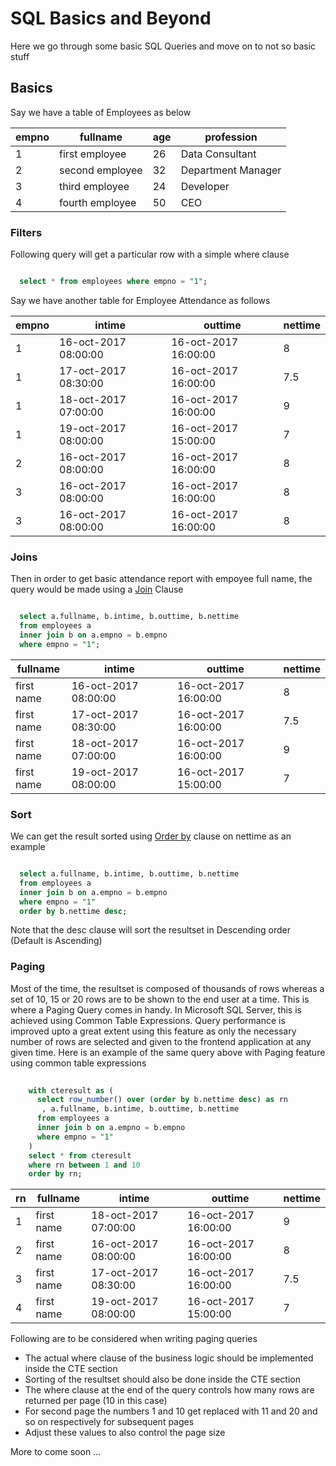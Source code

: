# SQL Basics and Beyond

Here we go through some basic SQL Queries and move on to not so basic stuff


## Basics

Say we have a table of Employees as below

empno|fullname|age|profession
-----|--------|---|----------
1|first employee|26|Data Consultant
2|second employee|32|Department Manager
3|third employee|24|Developer
4|fourth employee|50|CEO



### Filters
Following query will get a particular row with a simple where clause

```sql

  select * from employees where empno = "1";

```



Say we have another table for Employee Attendance as follows

empno|intime|outtime|nettime
-----|--------|---|----------
1|16-oct-2017 08:00:00|16-oct-2017 16:00:00|8
1|17-oct-2017 08:30:00|16-oct-2017 16:00:00|7.5
1|18-oct-2017 07:00:00|16-oct-2017 16:00:00|9
1|19-oct-2017 08:00:00|16-oct-2017 15:00:00|7
2|16-oct-2017 08:00:00|16-oct-2017 16:00:00|8
3|16-oct-2017 08:00:00|16-oct-2017 16:00:00|8
3|16-oct-2017 08:00:00|16-oct-2017 16:00:00|8


### Joins
Then in order to get basic attendance report with empoyee full name, the query would be made using a [Join](https://en.wikipedia.org/wiki/Join_(SQL)) Clause

```sql

  select a.fullname, b.intime, b.outtime, b.nettime
  from employees a 
  inner join b on a.empno = b.empno 
  where empno = "1";

```

fullname|intime|outtime|nettime
-----|--------|---|------------
first name|16-oct-2017 08:00:00|16-oct-2017 16:00:00|8
first name|17-oct-2017 08:30:00|16-oct-2017 16:00:00|7.5
first name|18-oct-2017 07:00:00|16-oct-2017 16:00:00|9
first name|19-oct-2017 08:00:00|16-oct-2017 15:00:00|7


### Sort
We can get the result sorted using [Order by](https://en.wikipedia.org/wiki/Order_by) clause on nettime as an example

```sql

  select a.fullname, b.intime, b.outtime, b.nettime
  from employees a 
  inner join b on a.empno = b.empno 
  where empno = "1"
  order by b.nettime desc;

```
Note that the desc clause will sort the resultset in Descending order (Default is Ascending)


### Paging
Most of the time, the resultset is composed of thousands of rows whereas a set of 10, 15 or 20 rows are to be shown to the end user at a time. This is where a Paging Query comes in handy. In Microsoft SQL Server, this is achieved using Common Table Expressions. Query performance is improved upto a great extent using this feature as only the necessary number of rows are selected and given to the frontend application at any given time. 
Here is an example of the same query above with Paging feature using common table expressions

```sql
    
    with cteresult as (
      select row_number() over (order by b.nettime desc) as rn
       , a.fullname, b.intime, b.outtime, b.nettime
      from employees a 
      inner join b on a.empno = b.empno 
      where empno = "1"
    )
    select * from cteresult 
    where rn between 1 and 10
    order by rn;

```

rn|fullname|intime|outtime|nettime
--|-----|--------|---|------------
1|first name|18-oct-2017 07:00:00|16-oct-2017 16:00:00|9
2|first name|16-oct-2017 08:00:00|16-oct-2017 16:00:00|8
3|first name|17-oct-2017 08:30:00|16-oct-2017 16:00:00|7.5
4|first name|19-oct-2017 08:00:00|16-oct-2017 15:00:00|7

Following are to be considered when writing paging queries
* The actual where clause of the business logic should be implemented inside the CTE section
* Sorting of the resultset should also be done inside the CTE section
* The where clause at the end of the query controls how many rows are returned per page (10 in this case)
* For second page the numbers 1 and 10 get replaced with 11 and 20 and so on respectively for subsequent pages
* Adjust these values to also control the page size 



More to come soon ...

